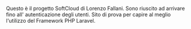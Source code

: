 Questo è il progetto SoftCloud di Lorenzo Fallani.
Sono riuscito ad arrivare fino all' autenticazione degli utenti.
Sito di prova per capire al meglio l'utilizzo del Framework PHP Laravel.
